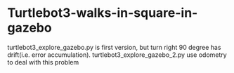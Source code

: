 # Turtlebot3-walks-in-square-in-gazebo
turtlebot3_explore_gazebo.py is first version, but turn right 90 degree has drift(i.e. error accumulation).
turtlebot3_explore_gazebo_2.py use odometry to deal with this problem
